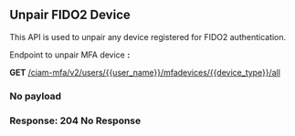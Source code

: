 ## Unpair FIDO2 Device

This API is used to unpair any device registered for FIDO2 authentication.

<!--
type: tab
titles: Request, Response
-->

Endpoint to unpair MFA device **:**

**GET** [/ciam-mfa/v2/users/{{user_name}}/mfadevices/{{device_type}}/all](../api/?type=get&path=/ciam-mfa/v2/users/{user_name}/mfadevices/{device_type}/all&branch=develop&version=2.0.0)

### No payload 

<!--
type: tab
-->

### Response: 204 No Response

<!-- type: tab-end -->